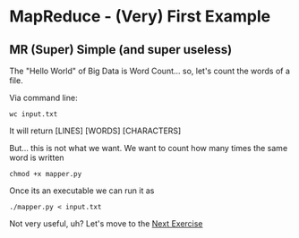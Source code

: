 # MapReduce - (Very) First Example
## MR (Super) Simple (and super useless)



The "Hello World" of Big Data is Word Count... so, let's count the words of a file.

Via command line:

`wc input.txt`

It will return [LINES] [WORDS] [CHARACTERS]

But... this is not what we want. We want to count how many times the same word is written

`chmod +x mapper.py`

Once its an executable we can run  it as

`./mapper.py < input.txt`

Not very useful, uh? Let's move to the [Next Exercise](../exercise1)

